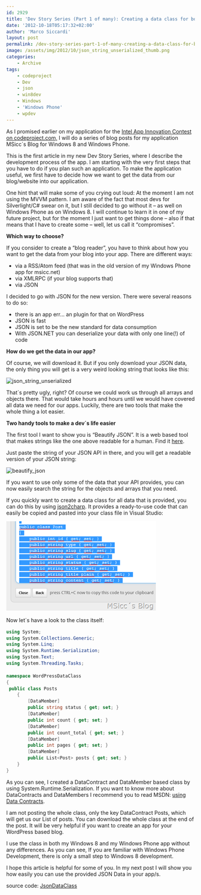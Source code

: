 ```yaml
---
id: 2929
title: 'Dev Story Series (Part 1 of many): Creating a data class for both Windows 8 and Windows Phone app'
date: '2012-10-18T05:17:32+02:00'
author: 'Marco Siccardi'
layout: post
permalink: /dev-story-series-part-1-of-many-creating-a-data-class-for-both-windows-8-and-windows-phone-app/
image: /assets/img/2012/10/json_string_unserialized_thumb.png
categories:
    - Archive
tags:
    - codeproject
    - Dev
    - json
    - win8dev
    - Windows
    - 'Windows Phone'
    - wpdev
---
```


As I promised earlier on my application for the [Intel App Innovation Contest on codeproject.com,](http://www.codeproject.com/Articles/475654/Simultan-development-for-Windows-8-and-Windows-Pho) I will do a series of blog posts for my application MSicc´s Blog for Windows 8 and Windows Phone.

This is the first article in my new Dev Story Series, where I describe the development process of the app. I am starting with the very first steps that you have to do if you plan such an application. To make the application useful, we first have to decide how we want to get the data from our blog/website into our application.

One hint that will make some of you crying out loud: At the moment I am not using the MVVM pattern. I am aware of the fact that most devs for Silverlight/C# swear on it, but I still decided to go without it – as well on Windows Phone as on Windows 8. I will continue to learn it in one of my future project, but for the moment I just want to get things done – also if that means that I have to create some – well, let us call it “compromises”.

**Which way to choose?**

If you consider to create a “blog reader”, you have to think about how you want to get the data from your blog into your app. There are different ways:

- via a RSS/Atom feed (that was in the old version of my Windows Phone app for msicc.net)
- via XMLRPC (if your blog supports that)
- via JSON

I decided to go with JSON for the new version. There were several reasons to do so:

- there is an app err… an plugin for that on WordPress
- JSON is fast
- JSON is set to be the new standard for data consumption
- With JSON.NET you can deserialize your data with only one line(!) of code

**How do we get the data in our app?**

Of course, we will download it. But if you only download your JSON data, the only thing you will get is a very weird looking string that looks like this:

![json_string_unserialized](/assets/img/2012/10/json_string_unserialized_thumb.png "json_string_unserialized")

That´s pretty ugly, right? Of course we could work us through all arrays and objects there. That would take hours and hours until we would have covered all data we need for our apps. Luckily, there are two tools that make the whole thing a lot easier.

**Two handy tools to make a dev´s life easier**

The first tool I want to show you is “Beautify JSON”. It is a web based tool that makes strings like the one above readable for a human. Find it [here](http://archive.dojotoolkit.org/nightly/dojotoolkit/dojox/gfx/demos/beautify.html).

Just paste the string of your JSON API in there, and you will get a readable version of your JSON string:

![beautify_json](/assets/img/2012/10/beautify_json_thumb.png "beautify_json")

If you want to use only some of the data that your API provides, you can now easily search the string for the objects and arrays that you need.

If you quickly want to create a data class for all data that is provided, you can do this by using [json2charp](http://json2csharp.com/ "http://json2csharp.com/"). It provides a ready-to-use code that can easily be copied and pasted into your class file in Visual Studio:

![json2charp](/assets/img/2012/10/json2charp_thumb.png "json2charp")

Now let´s have a look to the class itself:

``` csharp
using System;
using System.Collections.Generic;
using System.Linq;
using System.Runtime.Serialization;
using System.Text;
using System.Threading.Tasks;

namespace WordPressDataClass
{
 public class Posts
    {
        [DataMember]
        public string status { get; set; }
        [DataMember]
        public int count { get; set; }
        [DataMember]
        public int count_total { get; set; }
        [DataMember]
        public int pages { get; set; }
        [DataMember]
        public List<Post> posts { get; set; }
    }
}
```
 

As you can see, I created a DataContract and DataMember based class by using System.Runtime.Serialization. If you want to know more about DataContracts and DataMembers I recommend you to read MSDN: [using Data Contracts](http://msdn.microsoft.com/en-us/library/ms733127.aspx).

I am not posting the whole class, only the key DataContract Posts, which will get us our List of posts. You can download the whole class at the end of the post. It will be very helpful if you want to create an app for your WordPress based blog.

I use the class in both my Windows 8 and my Windows Phone app without any differences. As you can see, If you are familiar with Windows Phone Development, there is only a small step to Windows 8 development.

I hope this article is helpful for some of you. In my next post I will show you how easily you can use the provided JSON Data in your app/s.

source code: [JsonDataClass](/assets/img/2012/10/JsonDataClass.zip)